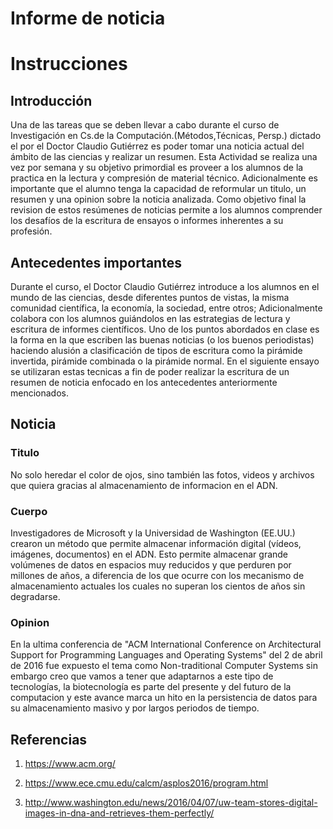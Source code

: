 # Informe de noticia 

# Instrucciones 


## Introducción 

Una de las tareas que se deben llevar a cabo durante el curso de Investigación en Cs.de la Computación.(Métodos,Técnicas, Persp.) dictado el por el Doctor Claudio Gutiérrez es poder tomar una noticia actual del ámbito de las ciencias y realizar un resumen. Esta Actividad se realiza una vez por semana y su objetivo primordial es proveer a los alumnos de la practica en la lectura y compresión de material técnico. Adicionalmente es importante que el alumno tenga la capacidad de reformular un titulo, un resumen y una opinion sobre la noticia analizada. Como objetivo final la revision de estos resúmenes de noticias permite a los alumnos comprender los desafíos de la escritura de ensayos o informes inherentes a su profesión. 

## Antecedentes importantes 

Durante el curso, el Doctor Claudio Gutiérrez introduce a los alumnos en el mundo de las ciencias, desde diferentes puntos de vistas, la misma comunidad científica, la economía, la sociedad, entre otros; Adicionalmente colabora con los alumnos guiándolos en las estrategias de lectura y escritura de informes científicos. Uno de los puntos abordados en clase es la forma en la que escriben las buenas noticias (o los buenos periodistas) haciendo alusión a clasificación de tipos de escritura como la pirámide invertida, pirámide combinada o la pirámide normal. En el siguiente ensayo se utilizaran estas tecnicas a fin de poder realizar la escritura de un resumen de noticia enfocado en los antecedentes anteriormente mencionados. 

## Noticia 

### Titulo 

No solo heredar el color de ojos, sino también las fotos, videos y archivos que quiera gracias al almacenamiento de informacion en el ADN. 

### Cuerpo 

Investigadores de Microsoft y la Universidad de Washington (EE.UU.) crearon un método que permite almacenar información digital (vídeos, imágenes, documentos) en el ADN. Esto permite almacenar grande volúmenes de datos en espacios muy reducidos y que perduren por millones de años, a diferencia de los que ocurre con los mecanismo de almacenamiento actuales los cuales no superan los cientos de años sin degradarse. 

### Opinion 

En la ultima conferencia de "ACM International Conference on Architectural Support for Programming Languages and Operating Systems" del 2 de abril de 2016 fue expuesto el tema como Non-traditional Computer Systems sin embargo creo que vamos a tener que adaptarnos a este tipo de tecnologías, la biotecnología es parte del presente y del futuro de la computacion y este avance marca un hito en la persistencia de datos para su almacenamiento masivo y por largos periodos de tiempo. 
 

## Referencias


1) https://www.acm.org/

2) https://www.ece.cmu.edu/calcm/asplos2016/program.html

3) http://www.washington.edu/news/2016/04/07/uw-team-stores-digital-images-in-dna-and-retrieves-them-perfectly/
